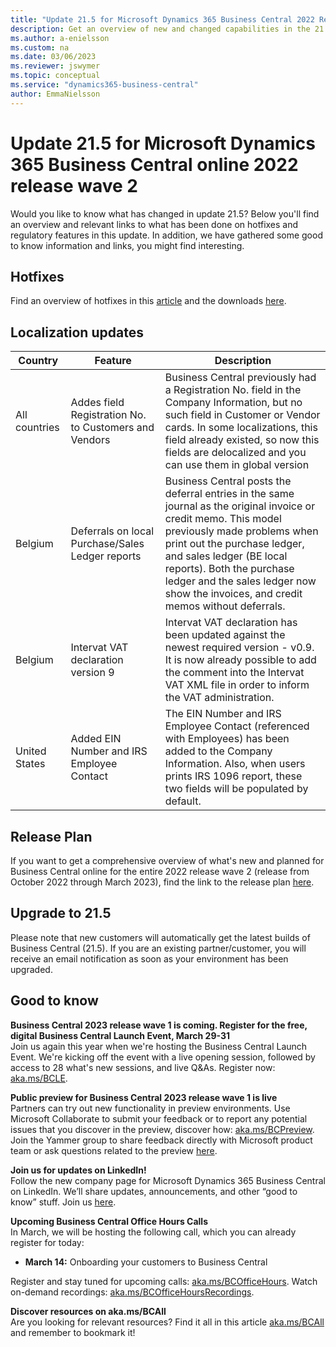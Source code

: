```yaml
---
title: "Update 21.5 for Microsoft Dynamics 365 Business Central 2022 Release Wave 2"
description: Get an overview of new and changed capabilities in the 21.5 update of Business Central online, which is part of 2022 release wave 2.
ms.author: a-enielsson
ms.custom: na
ms.date: 03/06/2023
ms.reviewer: jswymer
ms.topic: conceptual
ms.service: "dynamics365-business-central"
author: EmmaNielsson
---
```


# Update 21.5 for Microsoft Dynamics 365 Business Central online 2022 release wave 2

Would you like to know what has changed in update 21.5? Below you'll find an overview and relevant links to what has been done on hotfixes and regulatory features in this update. In addition, we have gathered some good to know information and links, you might find interesting.

## Hotfixes

Find an overview of hotfixes in this [article](https://support.microsoft.com/help/5024403) and the downloads [here](https://aka.ms/BCDownload).


## Localization updates

| Country| Feature  |Description|
|-------------|--------------|--------------|
| All countries | Addes field Registration No. to Customers and Vendors | Business Central previously had a Registration No. field in the Company Information, but no such field in Customer or Vendor cards. In some localizations, this field already existed, so now this fields are delocalized and you can use them in global version
| Belgium | Deferrals on local Purchase/Sales Ledger reports | Business Central posts the deferral entries in the same journal as the original invoice or credit memo. This model previously made problems when print out the purchase ledger, and sales ledger (BE local reports). Both the purchase ledger and the sales ledger now show the invoices, and credit memos without deferrals.|
| Belgium | Intervat VAT declaration version 9 | Intervat VAT declaration has been updated against the newest required version - v0.9. It is now already possible to add the comment into the Intervat VAT XML file in order to inform the VAT administration. |
| United States | Added EIN Number and IRS Employee Contact | The EIN Number and IRS Employee Contact (referenced with Employees) has been added to the Company Information. Also, when users prints IRS 1096 report, these two fields will be populated by default. |

## Release Plan

If you want to get a comprehensive overview of what's new and planned for Business Central online for the entire 2022 release wave 2 (release from October 2022 through March 2023), find the link to the release plan [here](/dynamics365-release-plan/2022wave2/smb/dynamics365-business-central/planned-features).

## Upgrade to 21.5

Please note that new customers will automatically get the latest builds of Business Central (21.5). If you are an existing partner/customer, you will receive an email notification as soon as your environment has been upgraded.

## Good to know

**Business Central 2023 release wave 1 is coming. Register for the free, digital Business Central Launch Event, March 29-31**  
Join us again this year when we're hosting the Business Central Launch Event. We're kicking off the event with a live opening session, followed by access to 28 what's new sessions, and live Q&As. Register now: [aka.ms/BCLE](https://aka.ms/BCLE).   

**Public preview for Business Central 2023 release wave 1 is live**  
Partners can try out new functionality in preview environments. Use Microsoft Collaborate to submit your feedback or to report any potential issues that you discover in the preview, discover how: [aka.ms/BCPreview](https://aka.ms/BCPreview). Join the Yammer group to share feedback directly with Microsoft product team or ask questions related to the preview [here](https://www.yammer.com/dynamicsnavdev/#/threads/inGroup?type=in_group&feedId=128509960192&view=all).

**Join us for updates on LinkedIn!**  
Follow the new company page for Microsoft Dynamics 365 Business Central on LinkedIn. We’ll share updates, announcements, and other “good to know” stuff. Join us [here](https://www.linkedin.com/company/microsoft-dynamics-365-business-central/). 

**Upcoming Business Central Office Hours Calls**  
In March, we will be hosting the following call, which you can already register for today:

- **March 14:** Onboarding your customers to Business Central

Register and stay tuned for upcoming calls: [aka.ms/BCOfficeHours](https://aka.ms/BCOfficeHours). Watch on-demand recordings: [aka.ms/BCOfficeHoursRecordings](https://aka.ms/BCOfficeHoursRecordings). 

**Discover resources on aka.ms/BCAll**  
Are you looking for relevant resources? Find it all in this article [aka.ms/BCAll](https://aka.ms/BCAll) and remember to bookmark it!
